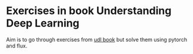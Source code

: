 # Exercises  in book Understanding Deep Learning

Aim is to go through exercises from [udl book](https://udlbook.github.io/udlbook/) but solve them using pytorch and flux. 
